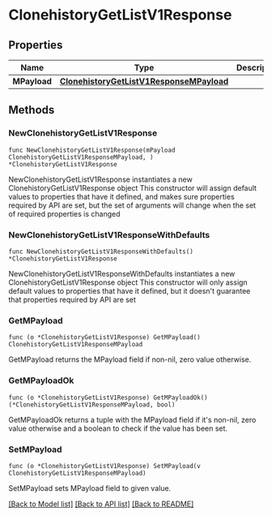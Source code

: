 # ClonehistoryGetListV1Response

## Properties

Name | Type | Description | Notes
------------ | ------------- | ------------- | -------------
**MPayload** | [**ClonehistoryGetListV1ResponseMPayload**](ClonehistoryGetListV1ResponseMPayload.md) |  | 

## Methods

### NewClonehistoryGetListV1Response

`func NewClonehistoryGetListV1Response(mPayload ClonehistoryGetListV1ResponseMPayload, ) *ClonehistoryGetListV1Response`

NewClonehistoryGetListV1Response instantiates a new ClonehistoryGetListV1Response object
This constructor will assign default values to properties that have it defined,
and makes sure properties required by API are set, but the set of arguments
will change when the set of required properties is changed

### NewClonehistoryGetListV1ResponseWithDefaults

`func NewClonehistoryGetListV1ResponseWithDefaults() *ClonehistoryGetListV1Response`

NewClonehistoryGetListV1ResponseWithDefaults instantiates a new ClonehistoryGetListV1Response object
This constructor will only assign default values to properties that have it defined,
but it doesn't guarantee that properties required by API are set

### GetMPayload

`func (o *ClonehistoryGetListV1Response) GetMPayload() ClonehistoryGetListV1ResponseMPayload`

GetMPayload returns the MPayload field if non-nil, zero value otherwise.

### GetMPayloadOk

`func (o *ClonehistoryGetListV1Response) GetMPayloadOk() (*ClonehistoryGetListV1ResponseMPayload, bool)`

GetMPayloadOk returns a tuple with the MPayload field if it's non-nil, zero value otherwise
and a boolean to check if the value has been set.

### SetMPayload

`func (o *ClonehistoryGetListV1Response) SetMPayload(v ClonehistoryGetListV1ResponseMPayload)`

SetMPayload sets MPayload field to given value.



[[Back to Model list]](../README.md#documentation-for-models) [[Back to API list]](../README.md#documentation-for-api-endpoints) [[Back to README]](../README.md)


